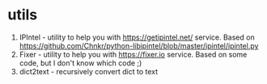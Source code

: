 # utils
1. IPIntel - utility to help you with https://getipintel.net/ service. Based on https://github.com/Chnkr/python-libipintel/blob/master/ipintel/ipintel.py
2. Fixer - utility to help you with https://fixer.io service. Based on some code, but I don't know which code ;)
3. dict2text - recursively convert dict to text
